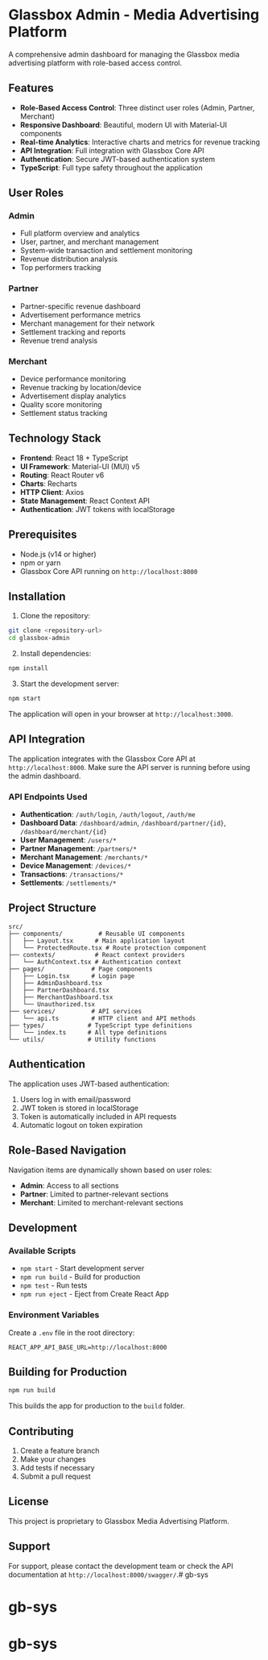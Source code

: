 # Glassbox Admin - Media Advertising Platform

A comprehensive admin dashboard for managing the Glassbox media advertising platform with role-based access control.

## Features

- **Role-Based Access Control**: Three distinct user roles (Admin, Partner, Merchant)
- **Responsive Dashboard**: Beautiful, modern UI with Material-UI components
- **Real-time Analytics**: Interactive charts and metrics for revenue tracking
- **API Integration**: Full integration with Glassbox Core API
- **Authentication**: Secure JWT-based authentication system
- **TypeScript**: Full type safety throughout the application

## User Roles

### Admin
- Full platform overview and analytics
- User, partner, and merchant management
- System-wide transaction and settlement monitoring
- Revenue distribution analysis
- Top performers tracking

### Partner
- Partner-specific revenue dashboard
- Advertisement performance metrics
- Merchant management for their network
- Settlement tracking and reports
- Revenue trend analysis

### Merchant
- Device performance monitoring
- Revenue tracking by location/device
- Advertisement display analytics
- Quality score monitoring
- Settlement status tracking

## Technology Stack

- **Frontend**: React 18 + TypeScript
- **UI Framework**: Material-UI (MUI) v5
- **Routing**: React Router v6
- **Charts**: Recharts
- **HTTP Client**: Axios
- **State Management**: React Context API
- **Authentication**: JWT tokens with localStorage

## Prerequisites

- Node.js (v14 or higher)
- npm or yarn
- Glassbox Core API running on `http://localhost:8000`

## Installation

1. Clone the repository:
```bash
git clone <repository-url>
cd glassbox-admin
```

2. Install dependencies:
```bash
npm install
```

3. Start the development server:
```bash
npm start
```

The application will open in your browser at `http://localhost:3000`.

## API Integration

The application integrates with the Glassbox Core API at `http://localhost:8000`. Make sure the API server is running before using the admin dashboard.

### API Endpoints Used

- **Authentication**: `/auth/login`, `/auth/logout`, `/auth/me`
- **Dashboard Data**: `/dashboard/admin`, `/dashboard/partner/{id}`, `/dashboard/merchant/{id}`
- **User Management**: `/users/*`
- **Partner Management**: `/partners/*`
- **Merchant Management**: `/merchants/*`
- **Device Management**: `/devices/*`
- **Transactions**: `/transactions/*`
- **Settlements**: `/settlements/*`

## Project Structure

```
src/
├── components/          # Reusable UI components
│   ├── Layout.tsx      # Main application layout
│   └── ProtectedRoute.tsx # Route protection component
├── contexts/           # React context providers
│   └── AuthContext.tsx # Authentication context
├── pages/             # Page components
│   ├── Login.tsx      # Login page
│   ├── AdminDashboard.tsx
│   ├── PartnerDashboard.tsx
│   ├── MerchantDashboard.tsx
│   └── Unauthorized.tsx
├── services/          # API services
│   └── api.ts         # HTTP client and API methods
├── types/            # TypeScript type definitions
│   └── index.ts      # All type definitions
└── utils/            # Utility functions
```

## Authentication

The application uses JWT-based authentication:

1. Users log in with email/password
2. JWT token is stored in localStorage
3. Token is automatically included in API requests
4. Automatic logout on token expiration

## Role-Based Navigation

Navigation items are dynamically shown based on user roles:

- **Admin**: Access to all sections
- **Partner**: Limited to partner-relevant sections
- **Merchant**: Limited to merchant-relevant sections

## Development

### Available Scripts

- `npm start` - Start development server
- `npm run build` - Build for production
- `npm test` - Run tests
- `npm run eject` - Eject from Create React App

### Environment Variables

Create a `.env` file in the root directory:

```
REACT_APP_API_BASE_URL=http://localhost:8000
```

## Building for Production

```bash
npm run build
```

This builds the app for production to the `build` folder.

## Contributing

1. Create a feature branch
2. Make your changes
3. Add tests if necessary
4. Submit a pull request

## License

This project is proprietary to Glassbox Media Advertising Platform.

## Support

For support, please contact the development team or check the API documentation at `http://localhost:8000/swagger/`.# gb-sys
# gb-sys
# gb-sys
